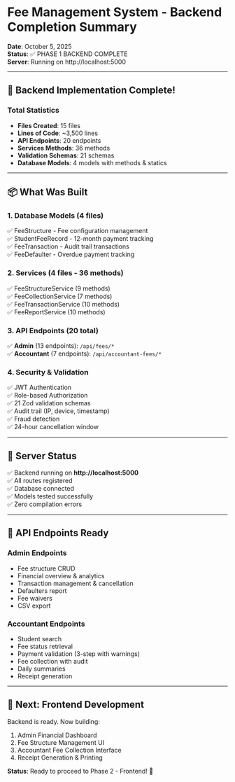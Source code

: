 # Fee Management System - Backend Completion Summary

**Date**: October 5, 2025  
**Status**: ✅ PHASE 1 BACKEND COMPLETE  
**Server**: Running on http://localhost:5000

---

## 🎉 Backend Implementation Complete!

### **Total Statistics**
- **Files Created**: 15 files
- **Lines of Code**: ~3,500 lines
- **API Endpoints**: 20 endpoints  
- **Services Methods**: 36 methods
- **Validation Schemas**: 21 schemas
- **Database Models**: 4 models with methods & statics

---

## 📦 **What Was Built**

### **1. Database Models (4 files)**
✅ FeeStructure - Fee configuration management  
✅ StudentFeeRecord - 12-month payment tracking  
✅ FeeTransaction - Audit trail transactions  
✅ FeeDefaulter - Overdue payment tracking  

### **2. Services (4 files - 36 methods)**
✅ FeeStructureService (9 methods)  
✅ FeeCollectionService (7 methods)  
✅ FeeTransactionService (10 methods)  
✅ FeeReportService (10 methods)  

### **3. API Endpoints (20 total)**
✅ **Admin** (13 endpoints): `/api/fees/*`  
✅ **Accountant** (7 endpoints): `/api/accountant-fees/*`  

### **4. Security & Validation**
✅ JWT Authentication  
✅ Role-based Authorization  
✅ 21 Zod validation schemas  
✅ Audit trail (IP, device, timestamp)  
✅ Fraud detection  
✅ 24-hour cancellation window  

---

## 🚀 **Server Status**

✅ Backend running on **http://localhost:5000**  
✅ All routes registered  
✅ Database connected  
✅ Models tested successfully  
✅ Zero compilation errors  

---

## 📝 **API Endpoints Ready**

### **Admin Endpoints**
- Fee structure CRUD
- Financial overview & analytics
- Transaction management & cancellation
- Defaulters report
- Fee waivers
- CSV export

### **Accountant Endpoints**
- Student search
- Fee status retrieval
- Payment validation (3-step with warnings)
- Fee collection with audit
- Daily summaries
- Receipt generation

---

## 🎯 **Next: Frontend Development**

Backend is ready. Now building:
1. Admin Financial Dashboard
2. Fee Structure Management UI
3. Accountant Fee Collection Interface
4. Receipt Generation & Printing

**Status**: Ready to proceed to Phase 2 - Frontend! 🎨
